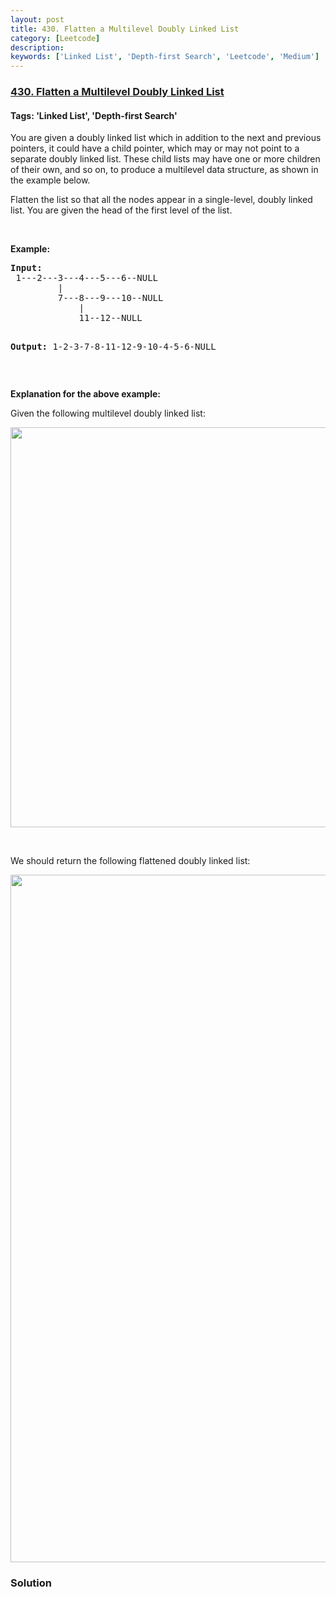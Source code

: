 ```yaml
---
layout: post
title: 430. Flatten a Multilevel Doubly Linked List
category: [Leetcode]
description: 
keywords: ['Linked List', 'Depth-first Search', 'Leetcode', 'Medium']
---
```

### [430. Flatten a Multilevel Doubly Linked List](https://leetcode.com/problems/flatten-a-multilevel-doubly-linked-list)

#### Tags: 'Linked List', 'Depth-first Search'

<div class="content__u3I1 question-content__JfgR"><div><p>You are given a doubly linked list which in addition to the next and previous pointers, it could have a child pointer, which may or may not point to a separate doubly linked list. These child lists may have one or more children of their own, and so on, to produce a multilevel data structure, as shown in the example below.</p>
<p>Flatten the list so that all the nodes appear in a single-level, doubly linked list. You are given the head of the first level of the list.</p>
<p> </p>
<p><strong>Example:</strong></p>
<pre><strong>Input:</strong>
 1---2---3---4---5---6--NULL
         |
         7---8---9---10--NULL
             |
             11--12--NULL

<strong>Output:</strong>
1-2-3-7-8-11-12-9-10-4-5-6-NULL
</pre>
<p> </p>
<p><strong>Explanation for the above example:</strong></p>
<p>Given the following multilevel doubly linked list:</p>
<pre><img src="https://assets.leetcode.com/uploads/2018/10/12/multilevellinkedlist.png" style="width: 640px;"/></pre>
<p> </p>
<p>We should return the following flattened doubly linked list:</p>
<pre><img src="https://assets.leetcode.com/uploads/2018/10/12/multilevellinkedlistflattened.png" style="width: 1100px;"/></pre>
</div></div>

### Solution
